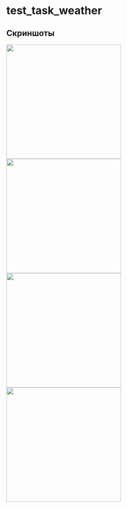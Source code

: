 # test_task_weather
## Скриншоты

<img src="https://github-production-user-asset-6210df.s3.amazonaws.com/109551590/259869386-463a6394-5f4e-46ee-8dfb-3c134f1270d9.png" width="300">
<img src="https://user-images.githubusercontent.com/109551590/232337372-9e803ea9-b614-4554-890a-d11907c48d80.png" width="300">
<img src="https://github-production-user-asset-6210df.s3.amazonaws.com/109551590/259870627-07bfcdc4-9f82-480d-a86c-dec1144b9c02.png" width="300">
<img src="" width="300">



